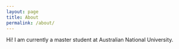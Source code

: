 ```yaml
---
layout: page
title: About
permalink: /about/
---
```


Hi! I am currently a master student at Australian National University.

